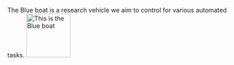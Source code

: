The Blue boat is a research vehicle we aim to control for various automated tasks.
<img src="[drawing.jpg](https://bluerobotics.com/wp-content/uploads/2023/03/BR-101447-1-1.jpg)https://bluerobotics.com/wp-content/uploads/2023/03/BR-101447-1-1.jpg" alt="This is the Blue boat" width="100"/>

